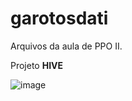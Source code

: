 # garotosdati
Arquivos da aula de PPO II.

Projeto **HIVE** 

![image](https://github.com/user-attachments/assets/5af088f9-9eef-486b-a188-04cf0b3b6292)
